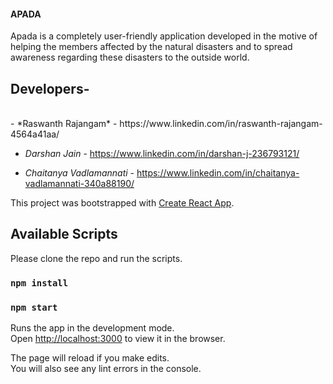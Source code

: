 #### APADA

Apada is a completely user-friendly application developed in the motive of helping the members affected by the natural disasters and to spread awareness regarding these disasters to the outside world.

## Developers-
<br>
 - *Raswanth Rajangam* - https://www.linkedin.com/in/raswanth-rajangam-4564a41aa/

 - *Darshan Jain* - https://www.linkedin.com/in/darshan-j-236793121/

 - *Chaitanya Vadlamannati* - https://www.linkedin.com/in/chaitanya-vadlamannati-340a88190/

This project was bootstrapped with [Create React App](https://github.com/facebook/create-react-app).

## Available Scripts

Please clone the repo and run the scripts.

### `npm install`

### `npm start`

Runs the app in the development mode.<br />
Open [http://localhost:3000](http://localhost:3000) to view it in the browser.

The page will reload if you make edits.<br />
You will also see any lint errors in the console.

